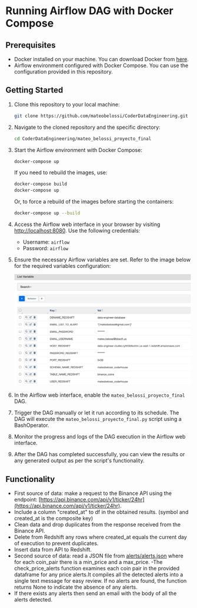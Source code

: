 # Running Airflow DAG with Docker Compose

## Prerequisites

- Docker installed on your machine. You can download Docker from [here](https://www.docker.com/get-started).
- Airflow environment configured with Docker Compose. You can use the configuration provided in this repository.

## Getting Started

1. Clone this repository to your local machine:

    ```sh
    git clone https://github.com/mateobelossi/CoderDataEngineering.git
    ```

2. Navigate to the cloned repository and the specific directory:

    ```sh
    cd CoderDataEngineering/mateo_belossi_proyecto_final
    ```

3. Start the Airflow environment with Docker Compose:

    ```sh
    docker-compose up
    ```

    If you need to rebuild the images, use:

    ```sh
    docker-compose build
    docker-compose up
    ```

    Or, to force a rebuild of the images before starting the containers:

    ```sh
    docker-compose up --build
    ```

4. Access the Airflow web interface in your browser by visiting [http://localhost:8080](http://localhost:8080). Use the following credentials:

   - Username: `airflow`
   - Password: `airflow`

5. Ensure the necessary Airflow variables are set. Refer to the image below for the required variables configuration:

    ![Airflow Variables](https://github.com/mateobelossi/CoderDataEngineering/blob/main/mateo_belossi_proyecto_final/airflow_variables.png)

6. In the Airflow web interface, enable the `mateo_belossi_proyecto_final` DAG.

7. Trigger the DAG manually or let it run according to its schedule. The DAG will execute the `mateo_belossi_proyecto_final.py` script using a BashOperator.

8. Monitor the progress and logs of the DAG execution in the Airflow web interface.

9. After the DAG has completed successfully, you can view the results or any generated output as per the script's functionality.

## Functionality

- First source of data: make a request to the Binance API using the endpoint: [https://api.binance.com/api/v1/ticker/24hr](https://api.binance.com/api/v1/ticker/24hr).
- Include a column "created_at" to df in the obtained results. (symbol and created_at is the composite key)
- Clean data and drop duplicates from the response received from the Binance API.
- Delete from Redshift any rows where created_at equals the current day of execution to prevent duplicates.
- Insert data from API to Redshift.
- Second source of data: read a JSON file from [alerts/alerts.json](https://github.com/mateobelossi/CoderDataEngineering/blob/main/mateo_belossi_proyecto_final/alerts/alerts.json) where for each coin_pair there is a min_price and a max_price.
-The check_price_alerts function examines each coin pair in the provided dataframe for any price alerts.It compiles all the detected alerts into a single text message for easy review. If no alerts are found, the function returns None to indicate the absence of any alerts.
- If there exists any alerts then send an email with the body of all the alerts detected.
